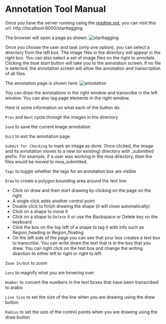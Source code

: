 # Annotation Tool Manual

Once you have the server running using the [readme.md](readme.md), you can visit this url: http://localhost:8000/starttagging

The browser will open a page as shown: ![starttagging](readme_images/starttagging.png)

Once you choose the user and task (only one option), you can select a directory from the left box. The image files in the directory will appear in the right box. You can also select a set of image files on the right to annotate. Clicking the blue start button will take you to the annotation screen. If no file is selected, the annotation screen will allow the annotation and transcription of all files.

The annotation page is shown here: ![annotation](readme_images/annotation.png)

You can draw the annotations in the right window and transcribe in the left window. You can also tag page elements in the right window.

Here is some information on what each of the button do.

`Prev` and `Next` cycle through the images in the directory

`Save` to save the current image annotation

`Quit` to exit the annotation page

`Submit for Checking` to mark an image as done. Once clicked, the image and its annotation moves to a new (or existing) directory with \_submitted prefix. For example, if a user was working in the moa directory, then the files would be moved to moa_submitted.

`Tags` to toggle whether the tags for an annotation box are visible

`Draw` to create a polygon bounding area around the text line

- Click on draw and then start drawing by clicking on the page on the right
- A single click adds another control point
- Double click to finish drawing the shape (it will close automatically)
- Click on a shape to move it
- Click on a shape to `Delete` it or use the Backspace or Delete key on the keyboard
- Click the box on the top left of a shape to tag it with info such as Region_heading or Region_floating
- On the left side of the page you can see that your box creates a text box to transcribe. You can write down the text that is in the box that you drew. You can right click on the text box and change the writing direction to either left to right or right to left.

`Zoom In/Out` to zoom

`Lens` to magnify what you are hovering over

`Number` to convert the numbers in the text boxes that have been transcribed to arabic

`Line Size` to set the size of the line when you are drawing using the draw button

`Radius` to set the size of the control points when you are drawing using the draw button
